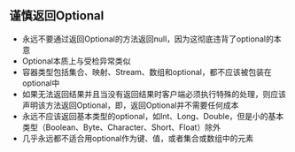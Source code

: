 ## 谨慎返回Optional
+ 永远不要通过返回Optional的方法返回null，因为这彻底违背了optional的本意
+ Optional本质上与受检异常类似
+ 容器类型包括集合、映射、Stream、数组和optional，都不应该被包装在optional中
+ 如果无法返回结果并且当没有返回结果时客户端必须执行特殊的处理，则应该声明该方法返回Optional<T>，即，返回Optional<T>并不需要任何成本
+ 永远不应该返回基本类型的optional，如Int、Long、Double，但是小的基本类型（Boolean、Byte、Character、Short、Float）除外
+ 几乎永远都不适合用optional作为键、值，或者集合或数组中的元素